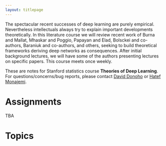 ```yaml
---
layout: titlepage
---
```


The spectacular recent successes of deep learning are purely empirical. Nevertheless intellectuals always try to explain important developments theoretically. In this literature course we will review recent work of Burna and Mallat, Mhaskar and Poggio, Papayan and Elad, Bolsckei and co-authors, Baraniuk and co-authors, and others, seeking to build theoretical frameworks deriving deep networks as consequences. After initial background lectures, we will have some of the authors presenting lectures on specific papers. This course meets once weekly.


These are notes for Stanford statistics course **Theories of Deep Learning**. For questions/concerns/bug reports, please contact [David Donoho](https://profiles.stanford.edu/david-donoho) or [Hatef Monajemi](http://web.stanford.edu/~monajemi/).

# [](#hw)Assignments
TBA

# [](#topics)Topics


